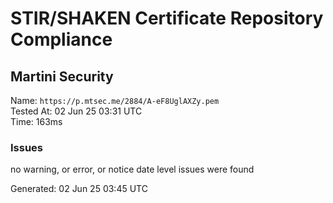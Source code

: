 # STIR/SHAKEN Certificate Repository Compliance

## Martini Security

Name: `https://p.mtsec.me/2884/A-eF8UglAXZy.pem`\
Tested At: 02 Jun 25 03:31 UTC\
Time: 163ms

### Issues

no warning, or error, or notice date level issues were found

Generated: 02 Jun 25 03:45 UTC